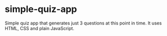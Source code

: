 # simple-quiz-app
Simple quiz app that generates just 3 questions at this point in time. It uses HTML, CSS and plain JavaScript. 
